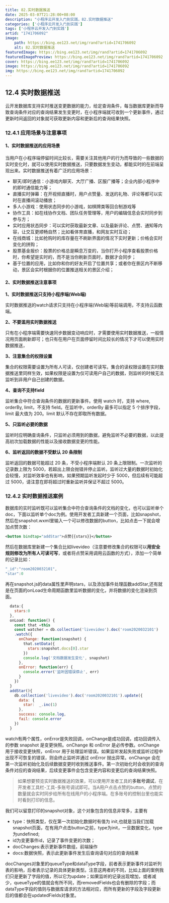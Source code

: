 ```yaml
---
title: 82.实时数据推送
date: 2025-03-07T21:28:00+08:00
description: "小程序云开发入门到实践，82.实时数据推送"
categories: ['小程序云开发入门到实践']
tags: ['小程序云开发入门到实践']
artid: "1741706092"
image:
    path: https://bing.ee123.net/img/rand?artid=1741706092
    alt: 82.实时数据推送
featuredImage: https://bing.ee123.net/img/rand?artid=1741706092
featuredImagePreview: https://bing.ee123.net/img/rand?artid=1741706092
cover: https://bing.ee123.net/img/rand?artid=1741706092
image: https://bing.ee123.net/img/rand?artid=1741706092
img: https://bing.ee123.net/img/rand?artid=1741706092
---
```


## 12.4 实时数据推送
云开发数据库支持实时推送变更数据的能力，给定查询条件，每当数据库更新而导致查询条件对应的查询结果发生变更时，在小程序端就可收到一个更新事件，通过更新时间返回的对象就可获取更新内容和更新后的查询结果快照。

### 12.4.1 应用场景与注意事项
#### 1、实时数据推送的应用场景
当用户在小程序端停留时间比较长，需要关注其他用户的行为而导致的一些数据的实时变化时，就可以使用实时数据推送，只要数据发生变动，都能实时的在前端呈现出来。实时数据推送有着广泛的应用场景：
- 聊天/即时通信：小游戏内聊天、大厅广播、区服广播等；企业内部小程序中的即时通信能力等；
- 直播实时弹幕：在开视频直播时，用户点赞量、发送的礼物、评论等都可以实时在直播间滚动播放；
- 多人小游戏：使用状态同步的小游戏，如棋牌类等回合制游戏等
- 协作工具：如在线协作文档、团队任务管理等，用户的编辑信息会实时同步到参与方；
- 实时应用状态同步：可以实时获取最新文章、以及最新评论、点赞、通知等内容，让交互更顺畅自然；比如看体育直播，和网友实时互动；
- 在线商城：比如抢购时的库存量在不刷新界面的情况下实时更新；价格会实时变化的拼购；
- 股票基金报价：股票的价格总是瞬息万变的，当你打开小程序查看股票价格时，你希望是实时的，而不是当你刷新页面时，数据才会同步；
- 基于位置的应用，比如你和你的好友开启了位置共享；或者你在景区内不断移动，景区会实时根据你的位置推送相关的景区介绍；

#### 2、实时数据推送注意事项
**1、实时数据推送只支持小程序端(Web端)**

实时数据推送的watch请求只支持在小程序端(Web端)等前端调用，不支持云函数端。

**2、不要滥用实时数据推送**

只有在小程序端需要快速同步数据变动响应时，才需要使用实时数据推送，一般情况用页面刷新即可；也只有在用户在页面停留时间比较长的情况下才可以使用实时数据推送，

**3、注意集合的权限设置**

集合的权限需要设置为所有人可读，仅创建者可读写。集合的读权限设置在实时数据推送里同样生效，如果权限是设置为仅可读用户自己的数据，则监听的时候无法监听到非用户自己创建的数据。

**4、查询不支持field**

监听集合中符合查询条件的数据的更新事件。使用 watch 时，支持 where, orderBy, limit，不支持 field。在监听中，orderBy 最多可以指定 5 个排序字段，limit 最大值为 200。limit 默认不存在即取所有数据。

**5、只监听必要的数据**

监听时应明确查询条件，只监听必须用到的数据，避免监听不必要的数据，以此提高初次加载数据的性能以及接收数据变更的性能。

**6、监听返回的数据不受默认 20 条限制**

监听返回的数据可能超过 20 条，不受小程序端默认 20 条上限限制。一次监听的记录数上限为 5000，若超出上限会抛错并停止监听。监听过大量的数据时初始化会较慢，对监听效率也有影响，如果预期监听发起时少于 5000，但后续有可能超过 5000，请注意在即将超过时重新监听并保证不超过 5000。

### 12.4.2 实时数据推送案例
数据库的实时监听既可以监听集合中符合查询条件的文档的变化，也可以监听单个doc，下面以监听单个doc为例。使用开发者工具新建一个页面，比如snapshot，然后在snapshot.wxml里输入一个可以修改数据的button，比如点击一下就会增加点赞次数：
```xml
<button bindtap="addStar">点赞{{stars}}</button>
```
然后在数据库里新建一个集合比如livevideo（注意要修改集合的权限可以**用安全规则修改为所有人可读可写**，或者将点赞采用调用云函数的方式），添加一个简单的记录比如：
```javascript
"_id":"room2020032101",
"star":0
```
再在snapshot.js的data属性里声明stars，以及添加事件处理函数addStar,还有就是在页面的onLoad生命周期函数里监听数据的变化，并将数据的变化渲染到页面。
```javascript
  data:{
    stars:0
  },
  onLoad: function() {
    const that =this
    const watcher = db.collection('livevideo').doc('room2020032101')
    .watch({
      onChange: function(snapshot) {
        that.setData({
          stars:snapshot.docs[0].star
        })
        console.log('文档数据发生变化', snapshot)
      },
      onError: function(err) {
        console.error('监听因错误停止', err)
      }
    })
  }
  addStar(){
    db.collection('livevideo').doc('room2020032101').update({
      data: {
        star:  _.inc(1)
      },
      success: console.log,
      fail: console.error
    })
  } 
```
watch有两个属性，onError是失败回调，onChange是成功回调，成功回调传入的参数 snapshot 是变更快照。onChange 和 onError 是必传参数。onChange 用于接收变更快照，onError 用于处理监听错误。如果监听发起失败或监听过程中出现不可恢复的错误，则会终止监听并通过 onError 抛出异常。onChange 会在第一次监听初始化及后续数据变更时收到推送事件。第一次初始化时会收到的查询条件对应的查询结果，后续变更事件会包含变更内容和变更后的查询结果快照。

>如果想要预览实时数据推送的效果，可以使用开发者工具的**多账号调试**，在开发者工具栏-工具-多账号调试即可。当A用户点击点赞的button，点赞的数量就会实时同步给所有在线用户的小程序端。在多账号的控制台里也能实时看到打印的信息。

我们可以留意打印的snapshot对象，这个对象包含的信息非常多，主要有
- type：快照类型，仅在第一次初始化数据时有值为 init,也就是当我们加载snapshot页面，在有用户点击button之前，type为init，一旦数据变化，type为undefined;
- id为变更事件id，记录了事件变更的次数；
- docChanges:表示更新事件数组，前端操作
- docs:数据快照，表示此更新事件发生后查询语句对应的查询结果

docChanges对象里的queueType和dataType字段，前者表示更新事件对监听列表的影响，后者表示记录的具体更新类型。注意这两者的不同，比如上面的案例我们只是更新了字段的值，所以它为update；如果监听的记录出现增加，或者减少，queueType的值就会有所不同，而removedFields也会有删除的字段；而dataType字段的值则与数据库请求的方法相对应，而所有更新的字段及字段更新后的值都会在updatedFields对象里。